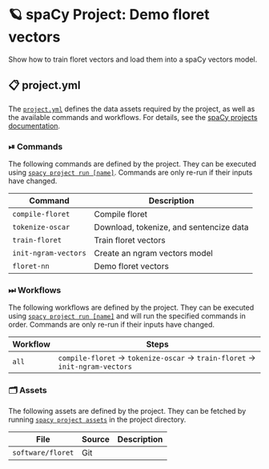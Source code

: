<!-- SPACY PROJECT: AUTO-GENERATED DOCS START (do not remove) -->

# 🪐 spaCy Project: Demo floret vectors

Show how to train floret vectors and load them into a spaCy vectors model.

## 📋 project.yml

The [`project.yml`](project.yml) defines the data assets required by the
project, as well as the available commands and workflows. For details, see the
[spaCy projects documentation](https://spacy.io/usage/projects).

### ⏯ Commands

The following commands are defined by the project. They
can be executed using [`spacy project run [name]`](https://spacy.io/api/cli#project-run).
Commands are only re-run if their inputs have changed.

| Command | Description |
| --- | --- |
| `compile-floret` | Compile floret |
| `tokenize-oscar` | Download, tokenize, and sentencize data |
| `train-floret` | Train floret vectors |
| `init-ngram-vectors` | Create an ngram vectors model |
| `floret-nn` | Demo floret vectors |

### ⏭ Workflows

The following workflows are defined by the project. They
can be executed using [`spacy project run [name]`](https://spacy.io/api/cli#project-run)
and will run the specified commands in order. Commands are only re-run if their
inputs have changed.

| Workflow | Steps |
| --- | --- |
| `all` | `compile-floret` &rarr; `tokenize-oscar` &rarr; `train-floret` &rarr; `init-ngram-vectors` |

### 🗂 Assets

The following assets are defined by the project. They can
be fetched by running [`spacy project assets`](https://spacy.io/api/cli#project-assets)
in the project directory.

| File | Source | Description |
| --- | --- | --- |
| `software/floret` | Git |  |

<!-- SPACY PROJECT: AUTO-GENERATED DOCS END (do not remove) -->
